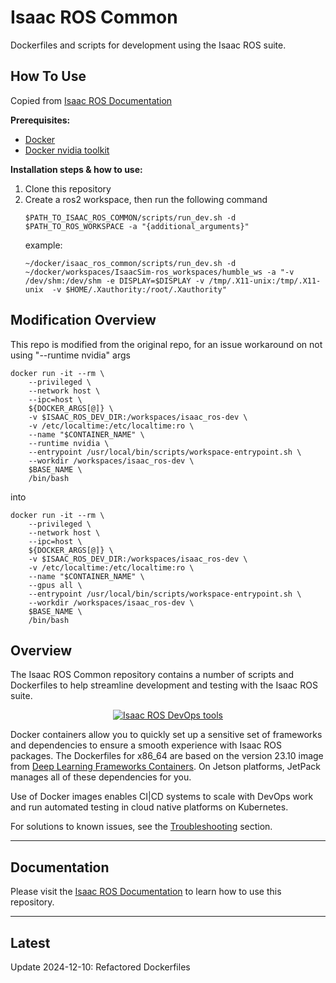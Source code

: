 
# Isaac ROS Common

Dockerfiles and scripts for development using the Isaac ROS suite.

## How To Use
Copied from  [Isaac ROS Documentation](https://nvidia-isaac-ros.github.io/repositories_and_packages/isaac_ros_common/index.html)

**Prerequisites:** 
- [Docker](https://docs.docker.com/engine/install/) 
- [Docker nvidia toolkit](https://docs.nvidia.com/datacenter/cloud-native/container-toolkit/latest/install-guide.html) 

**Installation steps & how to use:**
1. Clone this repository 
2. Create a ros2 workspace, then run the following command  
	```
	$PATH_TO_ISAAC_ROS_COMMON/scripts/run_dev.sh -d $PATH_TO_ROS_WORKSPACE -a "{additional_arguments}" 
	```
	example: 
	```
	~/docker/isaac_ros_common/scripts/run_dev.sh -d ~/docker/workspaces/IsaacSim-ros_workspaces/humble_ws -a "-v /dev/shm:/dev/shm -e DISPLAY=$DISPLAY -v /tmp/.X11-unix:/tmp/.X11-unix  -v $HOME/.Xauthority:/root/.Xauthority"
	```

## Modification Overview
This repo is modified from the original repo, for an issue workaround on not using "--runtime nvidia" args 
``` 
docker run -it --rm \
    --privileged \
    --network host \
    --ipc=host \
    ${DOCKER_ARGS[@]} \
    -v $ISAAC_ROS_DEV_DIR:/workspaces/isaac_ros-dev \
    -v /etc/localtime:/etc/localtime:ro \
    --name "$CONTAINER_NAME" \
    --runtime nvidia \
    --entrypoint /usr/local/bin/scripts/workspace-entrypoint.sh \
    --workdir /workspaces/isaac_ros-dev \
    $BASE_NAME \
    /bin/bash
``` 
into 
``` 
docker run -it --rm \
    --privileged \
    --network host \
    --ipc=host \
    ${DOCKER_ARGS[@]} \
    -v $ISAAC_ROS_DEV_DIR:/workspaces/isaac_ros-dev \
    -v /etc/localtime:/etc/localtime:ro \
    --name "$CONTAINER_NAME" \
    --gpus all \
    --entrypoint /usr/local/bin/scripts/workspace-entrypoint.sh \
    --workdir /workspaces/isaac_ros-dev \
    $BASE_NAME \
    /bin/bash
``` 
## Overview

The Isaac ROS Common
repository contains a number of scripts and Dockerfiles to help
streamline development and testing with the Isaac ROS suite.

<div align="center"><a class="reference internal image-reference" href="https://media.githubusercontent.com/media/NVIDIA-ISAAC-ROS/.github/main/resources/isaac_ros_docs/repositories_and_packages/isaac_ros_common/isaac_ros_common_tools.png/"><img alt="Isaac ROS DevOps tools" src="https://media.githubusercontent.com/media/NVIDIA-ISAAC-ROS/.github/main/resources/isaac_ros_docs/repositories_and_packages/isaac_ros_common/isaac_ros_common_tools.png/" width="auto"/></a></div>

Docker containers allow you to quickly set up a sensitive set of frameworks
and dependencies to ensure a smooth experience with Isaac ROS packages.
The Dockerfiles for x86_64 are based on the version 23.10 image from [Deep Learning
Frameworks Containers](https://docs.nvidia.com/deeplearning/frameworks/support-matrix/index.html).
On Jetson platforms, JetPack manages all of these dependencies for you.

Use of Docker images enables CI|CD systems to scale with DevOps work and
run automated testing in cloud native platforms on Kubernetes.

For solutions to known issues, see the [Troubleshooting](https://nvidia-isaac-ros.github.io/troubleshooting/index.html) section.

---

## Documentation

Please visit the [Isaac ROS Documentation](https://nvidia-isaac-ros.github.io/repositories_and_packages/isaac_ros_common/index.html) to learn how to use this repository.

---

## Latest

Update 2024-12-10: Refactored Dockerfiles
